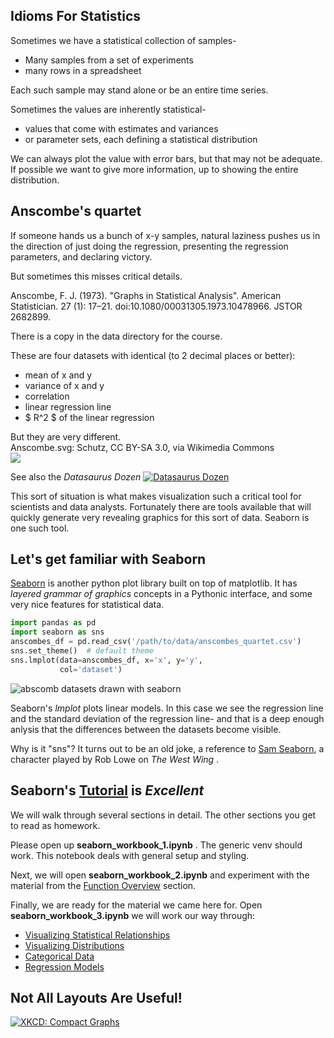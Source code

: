 ## Idioms For Statistics

Sometimes we have a statistical collection of samples-
* Many samples from a set of experiments
* many rows in a spreadsheet<br>

Each such sample may stand alone or be an entire time series.


Sometimes the values are inherently statistical-
* values that come with estimates and variances
* or parameter sets, each defining a statistical distribution


We can always plot the value with error bars, but that may not be adequate.
If possible we want to give more information, up to showing the entire
distribution.



## Anscombe's quartet

If someone hands us a bunch of x-y samples,
natural laziness pushes us in the direction of just doing the regression,
presenting the regression parameters, and declaring victory.

But sometimes this misses critical details.


Anscombe, F. J. (1973). "Graphs in Statistical Analysis".
American Statistician. 27 (1): 17&ndash;21. doi:10.1080/00031305.1973.10478966.
JSTOR 2682899.

There is a copy in the data directory for the course.


These are four datasets with identical (to 2 decimal places or better):
* mean of x and y
* variance of x and y
* correlation
* linear regression line
* $ R^2 $ of the linear regression


But they are very different.<br>
<span class='smalltext'>Anscombe.svg: Schutz, CC BY-SA 3.0, via Wikimedia Commons</span><br>
<span class='image60'>![](https://upload.wikimedia.org/wikipedia/commons/e/ec/Anscombe%27s_quartet_3.svg)</span>


See also the *Datasaurus Dozen*
<span class='image60'>[![Datasaurus Dozen](https://damassets.autodesk.net/content/dam/autodesk/research/publications-assets/images/AllDinosGrey_1.png)](https://www.autodesk.com/research/publications/same-stats-different-graphs)</span>


This sort of situation is what makes visualization such a critical tool for
scientists and data analysts.  Fortunately there are tools available that
will quickly generate very revealing graphics for this sort of data.  Seaborn
is one such tool.



## Let's get familiar with Seaborn

[Seaborn](https://seaborn.pydata.org/)
is another python plot library built on top of matplotlib.
It has *layered grammar of graphics* concepts in a Pythonic interface,
and some very nice features for statistical data.


```python
import pandas as pd
import seaborn as sns
anscombes_df = pd.read_csv('/path/to/data/anscombes_quartet.csv')
sns.set_theme()  # default theme
sns.lmplot(data=anscombes_df, x='x', y='y',
           col='dataset')
```
![abscomb datasets drawn with seaborn](images/abscomb_by_seaborn.png)


Seaborn's *lmplot* plots linear models.  In this case we see the regression
line and the standard deviation of the regression line- and that is a deep
enough anlysis that the differences between the datasets become visible.


Why is it "sns"?  It turns out to be an old joke, a reference to
[Sam Seaborn](https://pbs.twimg.com/media/C3C6q1ZUYAALXX0.jpg), a
character played by Rob Lowe on _The West Wing_ .



## Seaborn's [Tutorial](https://seaborn.pydata.org/tutorial.html) is *Excellent*
We will walk through several sections in detail.  The other sections you
get to read as homework.

Please open up **seaborn_workbook_1.ipynb** .  The generic venv should work.
This notebook deals with general setup and styling.


Next, we will open **seaborn_workbook_2.ipynb** and experiment with the
material from the 
[Function Overview](https://seaborn.pydata.org/tutorial/function_overview.html)
section.


Finally, we are ready for the material we came here for.
Open **seaborn_workbook_3.ipynb** we will work our way through:
* [Visualizing Statistical Relationships](https://seaborn.pydata.org/tutorial/relational.html)
* [Visualizing Distributions](https://seaborn.pydata.org/tutorial/distributions.html)
* [Categorical Data](https://seaborn.pydata.org/tutorial/categorical.html)
* [Regression Models](https://seaborn.pydata.org/tutorial/regression.html)


## Not All Layouts Are Useful!

<span class='image60'>[![XKCD: Compact Graphs](images/compact_graphs_2x.png)](https://xkcd.com/2864/)</span>
